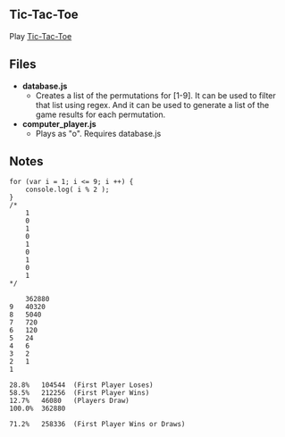 ## Tic-Tac-Toe

Play [Tic-Tac-Toe](http://wrightben.com/tic-tac-toe/)



## Files
- **database.js**
	- Creates a list of the permutations for [1-9]. It can be used to filter that list using regex. And it can be used to generate a list of the game results for each permutation. 
- **computer_player.js**
	- Plays as "o". Requires database.js


## Notes

```
for (var i = 1; i <= 9; i ++) {
	console.log( i % 2 );
}
/*
	1
	0
	1
	0
	1
	0
	1
	0
	1
*/
```

```
	362880
9	40320
8	5040
7	720
6	120
5	24
4	6
3	2
2	1
1	
```

```
28.8%	104544	(First Player Loses)
58.5%	212256	(First Player Wins)
12.7%	46080	(Players Draw)
100.0%	362880

71.2%	258336	(First Player Wins or Draws)
```